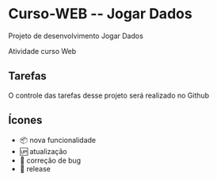 # Curso-WEB -- Jogar Dados

Projeto de desenvolvimento Jogar Dados

Atividade curso Web

## Tarefas

O controle das tarefas desse projeto será realizado no Github

## Ícones

- :package: nova funcionalidade
- :up: atualização
- :bug: correção de bug
- :checkered_flag: release

